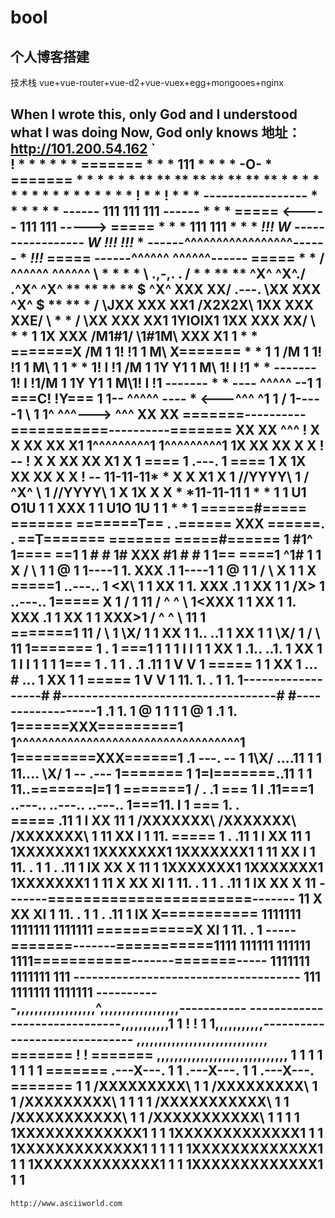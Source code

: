 # bool

## 个人博客搭建
技术栈   vue+vue-router+vue-d2+vue-vuex+egg+mongooes+nginx

When I wrote this, only God and I understood what I was doing
Now, God only knows
地址：http://101.200.54.162
`                  
                                                        !
                                                       * *
                                                      *   *
                                                     *     *
                                                     =======
                                                     *     *
                                                     * 111 *
                                                     *     *
                                                     * -O- *
                                                     =======
                                                     *     *
                                                     *     *
                                                    *       *
                                                  **         **
                                                **             **
                                              **                 **
                                            **                     **
                                           *                         *
                                          *                           *
                                         *                             *
                                        *                               *
                                       *                                 *
                                      *                                   *
                                      *                                   *
                                      *                                   *
                            !         *                                   *         !
                           * *        *         -----------------         *        * *
                          *   *       *   ------ 111   111   111 ------   *       *   *
                          =====     <-----  111                   111  ----->     =====
                          *   *     *  111                             111  *     *   *
                          *!!!*     *W          -----------------          W*     *!!!*
                          *!!!*     *     ------^^^^^^^^^^^^^^^^^------     *     *!!!*
                          =====     ------^^^^^^                 ^^^^^^------     =====
                          *   *   / ^^^^^^                             ^^^^^^ \   *   *
                          *     *  \                   .,-,.                .  /  *     *
                        **       **          ^X^  ^X^./     \.^X^  ^X^          **       **
                      **           ** $ ^X^  XXX  XX/  .---.  \XX  XXX  ^X^ $ **           **
                     *               / \JXX  XXX  XX1 /X2X2X\ 1XX  XXX  XXE/ \               *
                    *               /   \XX  XXX  XX1 1YIOIX1 1XX  XXX  XX/   \               *
                    *              1     1X  XXX  /M1#1/   \1#1M\  XXX  X1     1              *
                   *               =======X     /M  1 1!   !1 1  M\     X=======               *
                   *               1     1    /M    1 1!   !1 1    M\    1     1               *
                   *               1! I !1  /M      1 1Y   Y1 1      M\  1! I !1               *
                   *      -------  1! I !1/M        1 1Y   Y1 1        M\1! I !1  -------      *
                   *  ---- ^^^^^ --1     1          ===C! !Y===          1     1-- ^^^^^ ----  *
                   <---^^^         ^1     1          / 1-----1 \          1     1^         ^^^--->
                   ^^^     XX XX   =======----------===========----------=======   XX XX     ^^^
                   !  X X  XX XX  X1     1^^^^^^^^^1           1^^^^^^^^^1     1X  XX XX  X X  !
          --       !  X X  XX XX  X1  X  1   ====   1  .---.  1   ====   1  X  1X  XX XX  X X  !       --
          11-11-11* * X X         X1  X  1 //YYYY\\ 1 / ^X^ \ 1 //YYYY\\ 1  X  1X         X X * *11-11-11
          1      *   *             1     1 U1   O1U 1 1 XXX 1 1 U1O   1U 1     1             *   *      1
          ======#=====    =======  =======T== . .====== XXX ======. . ==T=======  =======    =====#======
          1     #1^  1====       ==1     1  #    #  1#  XXX  #1  #    #  1     1==       ====1  ^1#     1
          1  X   / \ 1             1  @  1  1----1  1.  XXX  .1  1----1  1  @  1             1 / \   X  1
          1  X  =====1   ..---..   1 <X\ 1  1 XX 1  1.  XXX  .1  1 XX 1  1 /X> 1   ..---..   1=====  X  1
          /     1   11  /  ^ ^  \  1<XXX 1  1 XX 1  1.  XXX  .1  1 XX 1  1 XXX>1  /  ^ ^  \  11   1     \
          =======1   11 /  <XXX>  \ 1 \X/ 1  1 XX 1  1..     ..1  1 XX 1  1 \X/ 1 /  <XXX>  \ 11   1=======
          1   .  1 ===1 1  <XXX>  1 1 I I 1  1 XX 1 .1..     ..1. 1 XX 1  1 I I 1 1  <XXX>  1 1=== 1  .   1
          1 .   .1  .11 1   V V   1 ===== 1  1 XX 1 ...   #   ... 1 XX 1  1 ===== 1   V V   1 11.  1.   . 1
          1.     1------------------#   #-----------------------------------#   #------------------1     .1
          1.     1       @          1   1                                   1   1          @       1     .1
          1.     1======XXX=========1   1^^^^^^^^^^^^^^^^^^^^^^^^^^^^^^^^^^^1   1=========XXX======1     .1
        ---. --  1     1\X/    ....11   1                                   1   11....    \X/      1  -- .---
        1======= 1     1=I=======..11   1                                   1   11..=======I=1     1 =======1
        /  .    .1 === 1 I        .11===1   ..---..    ..---..    ..---..   1===11.        I 1 === 1.    .  \
        =====    .11    1 I  XX     11   1  /XXXXXXX\  /XXXXXXX\  /XXXXXXX\  1   11     XX  I 1    11.    =====
        1   .    .11    1 I  XX     11   1  1XXXXXXX1  1XXXXXXX1  1XXXXXXX1  1   11     XX  I 1    11.    .   1
        1   .    .11    1 IX XX X   11   1  1XXXXXXX1  1XXXXXXX1  1XXXXXXX1  1   11   X XX XI 1    11.    .   1
        1   .    .11    1 IX XX X   11   -------=======================-------   11   X XX XI 1    11.    .   1
        1   .    .11    1 IX X===========       1111111 1111111 1111111       ===========X XI 1    11.    .   1
-----=======-------===========1111 111111                                     111111 1111===========-------=======-----
1111111       1111111 111           -------------------------------------           111 1111111       1111111
                              -----------,,,,,,,,,,,,,,,,,,^,,,,,,,,,,,,,,,,,,-----------
------------------------------,,,,,,,,,,,1     1          ! !          1     1,,,,,,,,,,,------------------------------
,,,,,,,,,,,,,,,,,,,,,,,,,,,,,,           =======          ! !          =======           ,,,,,,,,,,,,,,,,,,,,,,,,,,,,,,
            1     1                      1     1                       1     1                      1     1
            =======       .---X---.      1     1       .---X---.       1     1      .---X---.       =======
            1     1      /XXXXXXXXX\     1     1      /XXXXXXXXX\      1     1     /XXXXXXXXX\      1     1
            1     1     /XXXXXXXXXXX\    1     1     /XXXXXXXXXXX\     1     1    /XXXXXXXXXXX\     1     1
            1     1    1XXXXXXXXXXXXX1   1     1    1XXXXXXXXXXXXX1    1     1   1XXXXXXXXXXXXX1    1     1
            1     1    1XXXXXXXXXXXXX1   1     1    1XXXXXXXXXXXXX1    1     1   1XXXXXXXXXXXXX1    1     1
-----------------------------------------------------------------------------------------------------------------------

```
http://www.asciiworld.com
